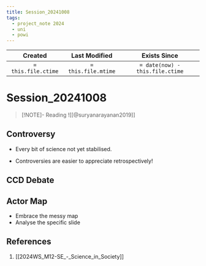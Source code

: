 ```yaml
---
title: Session_20241008
tags:
  - project_note 2024
  - uni
  - powi
---
```

|     Created      |  Last Modified   |       Exists Since        |
|:----------------:|:----------------:|:----------------:|
| `= this.file.ctime` | `= this.file.mtime` | `= date(now) - this.file.ctime`|

# Session_20241008

> [!NOTE]- Reading
> ![[@suryanarayanan2019]]
## Controversy
- Every bit of science not yet stabilised.

- Controversies are easier to appreciate retrospectively!

## CCD Debate

## Actor Map
- Embrace the messy map
- Analyse the specific slide
## References
1. [[2024WS_M12-SE_-_Science_in_Society]]